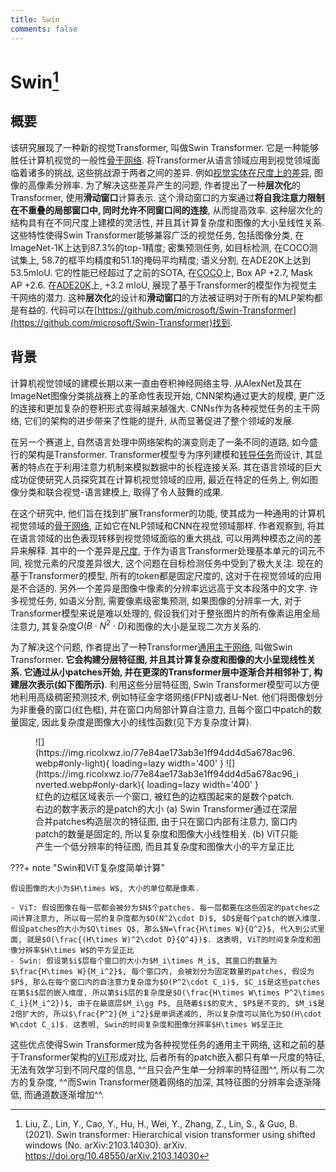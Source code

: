 ```yaml
---
title: Swin
comments: false
---
```


# Swin[^1]

## 概要

该研究展现了一种新的视觉Transformer, 叫做Swin Transformer. 它是一种能够胜任计算机视觉的一般性[骨干网络](/dicts/backbone). 将Transformer从语言领域应用到视觉领域面临着诸多的挑战, 这些挑战源于两者之间的差异. 例如[视觉实体在尺度上的差异](/dicts/large-variation-in-scale-visual-entities/), 图像的高像素分辨率. 为了解决这些差异产生的问题, 作者提出了一种**层次化**的Transformer, 使用**滑动窗口**计算表示. 这个滑动窗口的方案通过**将自我注意力限制在不重叠的局部窗口中, 同时允许不同窗口间的连接**, 从而提高效率. 这种层次化的结构具有在不同尺度上建模的灵活性, 并且其计算复杂度和图像的大小呈线性关系. 这些特性使得Swin Transformer能够兼容广泛的视觉任务, 包括图像分类, 在ImageNet-1K上达到87.3%的top-1精度; 密集预测任务, 如目标检测, 在COCO测试集上, 58.7的框平均精度和51.1的掩码平均精度; 语义分割, 在ADE20K上达到53.5mIoU. 它的性能已经超过了之前的SOTA, 在[COCO](/dicts/coco)上, Box AP +2.7, Mask AP +2.6. 在[ADE20K](/dicts/ade20k)上, +3.2 mIoU, 展现了基于Transformer的模型作为视觉主干网络的潜力. 这种**层次化**的设计和**滑动窗口**的方法被证明对于所有的MLP架构都是有益的. 代码可以在[https://github.com/microsoft/Swin-Transformer](https://github.com/microsoft/Swin-Transformer)找到.

## 背景

计算机视觉领域的建模长期以来一直由卷积神经网络主导. 从AlexNet及其在ImageNet图像分类挑战赛上的革命性表现开始, CNN架构通过更大的规模, 更广泛的连接和更加复杂的卷积形式变得越来越强大. CNNs作为各种视觉任务的主干网络, 它们的架构的进步带来了性能的提升, 从而显著促进了整个领域的发展. 

在另一个赛道上, 自然语言处理中网络架构的演变则走了一条不同的道路, 如今盛行的架构是Transformer. Transformer模型专为序列建模和[转导任务](/dicts/inductive-transductive-learning)而设计, 其显著的特点在于利用注意力机制来模拟数据中的长程连接关系. 其在语言领域的巨大成功促使研究人员探究其在计算机视觉领域的应用, 最近在特定的任务上, 例如图像分类和联合视觉-语言建模上, 取得了令人鼓舞的成果.

在这个研究中, 他们旨在找到扩展Transformer的功能, 使其成为一种通用的计算机视觉领域的[骨干网络](/dicts/backbone), 正如它在NLP领域和CNN在视觉领域那样. 作者观察到, 将其在语言领域的出色表现转移到视觉领域面临的重大挑战, 可以用两种模态之间的差异来解释. 其中的一个差异是[尺度](/dicts/large-variation-in-scale-visual-entities/), 于作为语言Transformer处理基本单元的词元不同, 视觉元素的尺度差异很大, 这个问题在目标检测任务中受到了极大关注. 现在的基于Transformer的模型, 所有的token都是固定尺度的, 这对于在视觉领域的应用是不合适的. 另外一个差异是图像中像素的分辨率远远高于文本段落中的文字. 许多视觉任务, 如语义分割, 需要像素级密集预测, 如果图像的分辨率一大, 对于Transformer模型来说是难以处理的, 假设我们对于整张图片的所有像素运用全局注意力, 其复杂度$O(B\cdot N^2\cdot D)$和图像的大小是呈现二次方关系的. 

为了解决这个问题, 作者提出了一种Transformer[通用主干网络](/dicts/backbone), 叫做Swin Transformer. **它会构建分层特征图, 并且其计算复杂度和图像的大小呈现线性关系. 它通过从小patches开始, 并在更深的Transformer层中逐渐合并相邻补丁, 构建层次表示(如下图所示)**. 利用这些分层特征图, Swin Transformer模型可以方便地利用高级稠密预测技术, 例如特征金字塔网络(FPN)或者U-Net. 他们将图像划分为非重叠的窗口(红色框), 并在窗口内局部计算自注意力, 且每个窗口中patch的数量固定, 因此复杂度是图像大小的线性函数(见下方复杂度计算).  

<figure markdown='1'>
![](https://img.ricolxwz.io/77e84ae173ab3e1ff94dd4d5a678ac96.webp#only-light){ loading=lazy width='400' }
![](https://img.ricolxwz.io/77e84ae173ab3e1ff94dd4d5a678ac96_inverted.webp#only-dark){ loading=lazy width='400' }
<figcaption>红色的边框区域表示一个窗口, 被红色的边框围起来的是数个patch. 右边的数字表示的是patch的大小 (a) Swin Transformer通过在深层合并patches构造层次的特征图, 由于只在窗口内部有注意力, 窗口内patch的数量是固定的, 所以复杂度和图像大小线性相关. (b) ViT只能产生一个低分辨率的特征图, 而且其复杂度和图像大小的平方呈正比</figcaption>
</figure>

???+ note "Swin和ViT复杂度简单计算"

    假设图像的大小为$H\times W$, 大小的单位都是像素.

    - ViT: 假设图像在每一层都会被分为$N$个patches. 每一层都要在这些固定的patches之间计算注意力, 所以每一层的复杂度都为$O(N^2\cdot D)$, $D$是每个patch的嵌入维度. 假设patches的大小为$Q\times Q$, 那么$N=\frac{H\times W}{Q^2}$, 代入到公式里面, 就是$O(\frac{(H\times W)^2\cdot D}{Q^4})$. 这表明, ViT的时间复杂度和图像分辨率$H\times W$的平方呈正比
    - Swin: 假设第$i$层每个窗口的大小为$M_i\times M_i$, 其窗口的数量为$\frac{H\times W}{M_i^2}$, 每个窗口内, 会被划分为固定数量的patches, 假设为$P$, 那么在每个窗口内的自注意力复杂度为$O(P^2\cdot C_i)$, $C_i$是这些patches在第$i$层的嵌入维度, 所以第$i$层的复杂度是$O(\frac{H\times W\times P^2\times C_i}{M_i^2})$, 由于在最底层$M_i\gg P$, 且随着$i$的变大, $P$是不变的, $M_i$是2倍扩大的, 所以$\frac{P^2}{M_i^2}$是单调递减的, 所以复杂度可以简化为$O(H\cdot W\cdot C_i)$. 这表明, Swin的时间复杂度和图像分辨率$H\times W$呈正比

这些优点使得Swin Transformer成为各种视觉任务的通用主干网络, 这和之前的基于Transformer架构的[ViT](/algorithm/neural-network/transformer/vit)形成对比, 后者所有的patch嵌入都只有单一尺度的特征, 无法有效学习到不同尺度的信息, ^^且只会产生单一分辨率的特征图^^, 所以有二次方的复杂度, ^^而Swin Transformer随着网络的加深, 其特征图的分辨率会逐渐降低, 而通道数逐渐增加^^.



[^1]: Liu, Z., Lin, Y., Cao, Y., Hu, H., Wei, Y., Zhang, Z., Lin, S., & Guo, B. (2021). Swin transformer: Hierarchical vision transformer using shifted windows (No. arXiv:2103.14030). arXiv. https://doi.org/10.48550/arXiv.2103.14030
